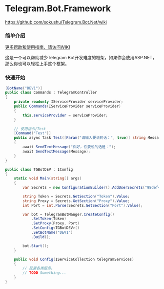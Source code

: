 # Telegram.Bot.Framework

https://github.com/sokushu/Telegram.Bot.Net/wiki

### 简单介绍

[更多帮助和使用指南，请访问WIKI](https://github.com/sokushu/Telegram.Bot.Net/wiki)

这是一个可以帮助减少Telegram Bot开发难度的框架，如果你会使用ASP.NET，那么你也可以轻松上手这个框架。

### 快速开始

```csharp
[BotName("DEV1")]
public class Commands : TelegramController
{
    private readonly IServiceProvider serviceProvider;
    public Commands(IServiceProvider serviceProvider)
    {
        this.serviceProvider = serviceProvider;
    }

    // 使用指令/Test
    [Command("Test")]
    public async Task Test([Param("请输入要说的话：", true)] string Message)
    {
        await SendTextMessage("你好，你要说的话是：");
        await SendTextMessage(Message);
    }
}
```

```csharp
public class TGBotDEV : IConfig
{
    static void Main(string[] args)
    {
        var Secrets = new ConfigurationBuilder().AddUserSecrets("98def42c-77dc-41cb-abf6-2c402535f4cb").Build();

        string Token = Secrets.GetSection("Token").Value;
        string Proxy = Secrets.GetSection("Proxy").Value;
        int Port = int.Parse(Secrets.GetSection("Port").Value);

        var bot = TelegramBotManger.CreateConfig()
            .SetToken(Token)
            .SetProxy(Proxy, Port)
            .SetConfig<TGBotDEV>()
            .SetBotName("DEV1")
            .Build();

        bot.Start();
    }

    public void Config(IServiceCollection telegramServices)
    {
        // 配置各类服务。
        // TODO Something...
    }
}
```
